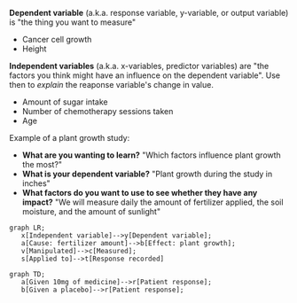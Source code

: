 **Dependent variable** (a.k.a. response variable, y-variable, or output variable) is "the thing you want to measure"
* Cancer cell growth
* Height

**Independent variables** (a.k.a. x-variables, predictor variables) are "the factors you think might have an influence on the dependent variable". Use then to *explain* the reaponse variable's change in value. 
* Amount of sugar intake
* Number of chemotherapy sessions taken
* Age

Example of a plant growth study: 
* **What are you wanting to learn?** "Which factors influence plant growth the most?"
* **What is your dependent variable?** "Plant growth during the study in inches"
* **What factors do you want to use to see whether they have any impact?** "We will measure daily the amount of fertilizer applied, the soil moisture, and the amount of sunlight"

```mermaid
graph LR;
   x[Independent variable]-->y[Dependent variable];
   a[Cause: fertilizer amount]-->b[Effect: plant growth];
   v[Manipulated]-->c[Measured];
   s[Applied to]-->t[Response recorded]
   
graph TD;
   a[Given 10mg of medicine]-->r[Patient response];
   b[Given a placebo]-->r[Patient response];
```
